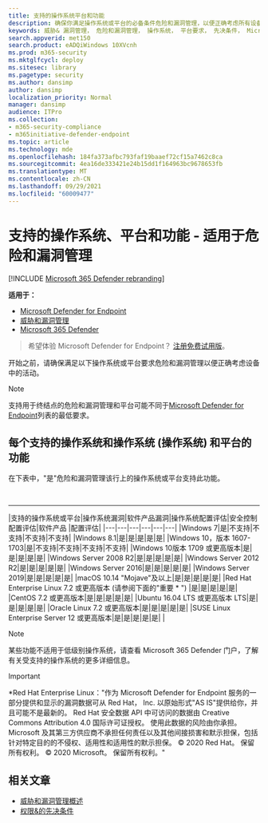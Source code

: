 ```yaml
---
title: 支持的操作系统平台和功能
description: 确保你满足操作系统或平台的必备条件危险和漏洞管理，以便正确考虑所有设备中的活动。
keywords: 威胁& 漏洞管理， 危险和漏洞管理， 操作系统， 平台要求， 先决条件， Microsoft Defender for Endpoint-tvm 支持的操作系统， 适用于 Endpoint-tvm 的 Microsoft Defender， 支持的操作系统， 支持的平台， linux 支持， mac 支持
search.appverid: met150
search.product: eADQiWindows 10XVcnh
ms.prod: m365-security
ms.mktglfcycl: deploy
ms.sitesec: library
ms.pagetype: security
ms.author: dansimp
author: dansimp
localization_priority: Normal
manager: dansimp
audience: ITPro
ms.collection:
- m365-security-compliance
- m365initiative-defender-endpoint
ms.topic: article
ms.technology: mde
ms.openlocfilehash: 184fa373afbc793faf19baaef72cf15a7462c8ca
ms.sourcegitcommit: 4ea16de333421e24b15dd1f164963bc9678653fb
ms.translationtype: MT
ms.contentlocale: zh-CN
ms.lasthandoff: 09/29/2021
ms.locfileid: "60009477"
---
```

# <a name="supported-operating-systems-platforms-and-capabilities---for-threat-and-vulnerability-management"></a>支持的操作系统、平台和功能 - 适用于危险和漏洞管理

[!INCLUDE [Microsoft 365 Defender rebranding](../../includes/microsoft-defender.md)]

**适用于：**

- [Microsoft Defender for Endpoint](https://go.microsoft.com/fwlink/?linkid=2154037)
- [威胁和漏洞管理](next-gen-threat-and-vuln-mgt.md)
- [Microsoft 365 Defender](https://go.microsoft.com/fwlink/?linkid=2118804)

> 希望体验 Microsoft Defender for Endpoint？ [注册免费试用版](https://signup.microsoft.com/create-account/signup?products=7f379fee-c4f9-4278-b0a1-e4c8c2fcdf7e&ru=https://aka.ms/MDEp2OpenTrial?ocid=docs-wdatp-portaloverview-abovefoldlink)。

开始之前，请确保满足以下操作系统或平台要求危险和漏洞管理以便正确考虑设备中的活动。

> [!NOTE]
> 支持用于终结点的危险和漏洞管理和平台可能不同于[Microsoft Defender for Endpoint](minimum-requirements.md)列表的最低要求。

## <a name="capabilities-per-supported-operating-systems-os-and-platforms"></a>每个支持的操作系统和操作系统 (操作系统) 和平台的功能

在下表中，"是"危险和漏洞管理该行上的操作系统或平台支持此功能。

<br>

****

|支持的操作系统或平台|操作系统漏洞|软件产品漏洞|操作系统配置评估|安全控制配置评估|软件产品 |配置评估|
|---|---|---|---|---|---|
|Windows 7|是|不支持|不支持|不支持|不支持|
|Windows 8.1|是|是|是|是|是|
|Windows 10，版本 1607-1703|是|不支持|不支持|不支持|不支持|
|Windows 10版本 1709 或更高版本|是|是|是|是|是|
|Windows Server 2008 R2|是|是|是|是|是|
|Windows Server 2012 R2|是|是|是|是|是|
|Windows Server 2016|是|是|是|是|是|
|Windows Server 2019|是|是|是|是|是|
|macOS 10.14 "Mojave"及以上|是|是|是|是|是|
|Red Hat Enterprise Linux 7.2 或更高版本 (请参阅下面的"重要 \* ") |是|是|是|是|是|
|CentOS 7.2 或更高版本|是|是|是|是|是|
|Ubuntu 16.04 LTS 或更高版本 LTS|是|是|是|是|是|
|Oracle Linux 7.2 或更高版本|是|是|是|是|是|
|SUSE Linux Enterprise Server 12 或更高版本|是|是|是|是|是|
|

> [!NOTE]
> 某些功能不适用于低级别操作系统，请查看 Microsoft 365 Defender 门户，了解有关受支持的操作系统的更多详细信息。

> [!IMPORTANT]
> \*Red Hat Enterprise Linux："作为 Microsoft Defender for Endpoint 服务的一部分提供和显示的漏洞数据可从 Red Hat， Inc. 以原始形式"AS IS"提供给你，并且可能不是最新的。 Red Hat 安全数据 API 中可访问的数据由 Creative Commons Attribution 4.0 国际许可证授权。 使用此数据的风险由你承担。 Microsoft 及其第三方供应商不承担任何责任以及其他间接损害和默示担保，包括针对特定目的的不侵权、适用性和适用性的默示担保。 © 2020 Red Hat。 保留所有权利。 © 2020 Microsoft。 保留所有权利。"

## <a name="related-articles"></a>相关文章

- [威胁和漏洞管理概述](next-gen-threat-and-vuln-mgt.md)
- [权限&的先决条件](tvm-prerequisites.md)
